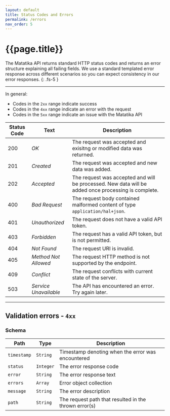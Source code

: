 ```yaml
---
layout: default
title: Status Codes and Errors
permalink: /errors
nav_order: 5
---
```


# {{page.title}}

The Matatika API returns standard HTTP status codes and returns an error structure explaining all failing fields.  We use a standard templated error response across different scenarios so you can expect consistency in our error responses.
{: .fs-5 }

---

In general:
- Codes in the `2xx` range indicate success
- Codes in the `4xx` range indicate an error with the request
- Codes in the `5xx` range indicate an issue with the Matatika API

Status Code | Text | Description
----------- | ---- | -----------
200 | *OK* | The request was accepted and exisitng or modified data was returned.
201 | *Created* | The request was accepted and new data was added.
202 | *Accepted* | The request was accepted and will be processed. New data will be added once processing is complete.
400 | *Bad Request* | The request body contained malformed content of type `application/hal+json`.
401 | *Unauthorized* | The request does not have a valid API token.
403 | *Forbidden* | The request has a valid API token, but is not permitted.
404 | *Not Found* | The request URI is invalid.
405 | *Method Not Allowed* | The request HTTP method is not supported by the endpoint.
409 | *Conflict* | The request conflicts with current state of the server.
503 | *Service Unavailable* | The API has encountered an error. Try again later.

---

## Validation errors - `4xx`
### Schema

Path | Type | Description
---- | ---- | -----------
`timestamp` | `String` | Timestamp denoting when the error was encountered
`status` | `Integer` | The error response code
`error` | `String` | The error response text
`errors` | `Array` | Error object collection
`message` | `String` | The error description
`path` | `String` | The request path that resulted in the thrown error(s)
